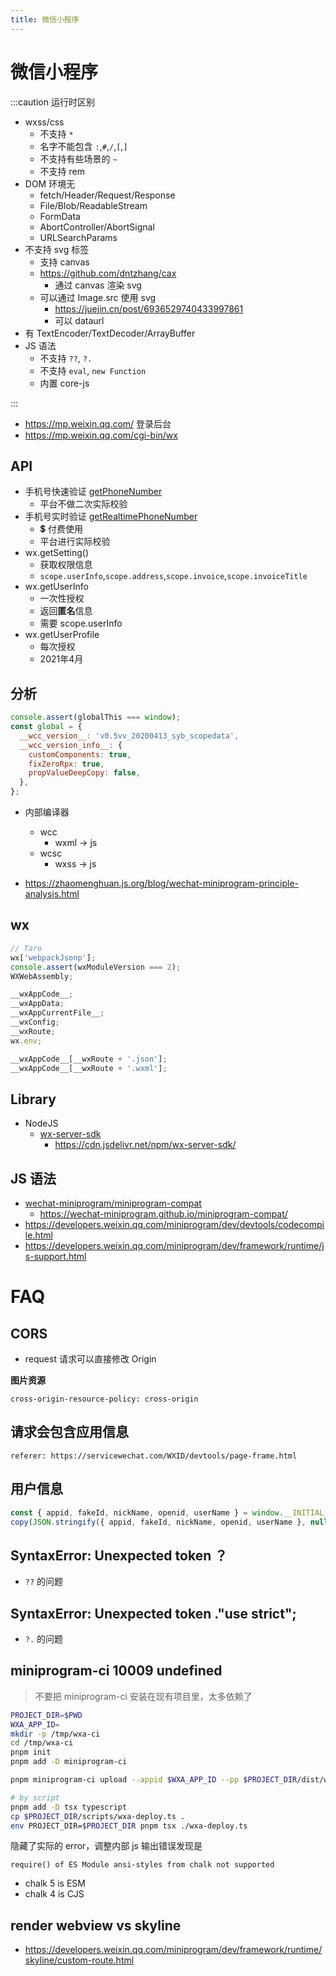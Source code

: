 ```yaml
---
title: 微信小程序
---
```


# 微信小程序

:::caution 运行时区别

- wxss/css
  - 不支持 `*`
  - 名字不能包含 `:`,`#`,`/`,`[`,`]`
  - 不支持有些场景的 `~`
  - 不支持 rem
- DOM 环境无
  - fetch/Header/Request/Response
  - File/Blob/ReadableStream
  - FormData
  - AbortController/AbortSignal
  - URLSearchParams
- 不支持 svg 标签
  - 支持 canvas
  - https://github.com/dntzhang/cax
    - 通过 canvas 渲染 svg
  - 可以通过 Image.src 使用 svg
    - https://juejin.cn/post/6936529740433997861
    - 可以 dataurl
- 有 TextEncoder/TextDecoder/ArrayBuffer
- JS 语法
  - 不支持 `??`, `?.`
  - 不支持 `eval`, `new Function`
  - 内置 core-js

:::

- https://mp.weixin.qq.com/ 登录后台
- https://mp.weixin.qq.com/cgi-bin/wx

## API

- 手机号快速验证 [getPhoneNumber](https://developers.weixin.qq.com/miniprogram/dev/framework/open-ability/getPhoneNumber.html)
  - 平台不做二次实际校验
- 手机号实时验证 [getRealtimePhoneNumber](https://developers.weixin.qq.com/miniprogram/dev/framework/open-ability/getRealtimePhoneNumber.html)
  - 💲 付费使用
  - 平台进行实际校验
- wx.getSetting()
  - 获取权限信息
  - `scope.userInfo`,`scope.address`,`scope.invoice`,`scope.invoiceTitle`
- wx.getUserInfo
  - 一次性授权
  - 返回**匿名**信息
  - 需要 scope.userInfo
- wx.getUserProfile
  - 每次授权
  - 2021年4月

## 分析

```js
console.assert(globalThis === window);
const global = {
  __wcc_version__: 'v0.5vv_20200413_syb_scopedata',
  __wcc_version_info__: {
    customComponents: true,
    fixZeroRpx: true,
    propValueDeepCopy: false,
  },
};
```

- 内部编译器

  - wcc
    - wxml -> js
  - wcsc
    - wxss -> js

- https://zhaomenghuan.js.org/blog/wechat-miniprogram-principle-analysis.html

## wx

```ts
// Taro
wx['webpackJsonp'];
console.assert(wxModuleVersion === 2);
WXWebAssembly;

__wxAppCode__;
__wxAppData;
__wxAppCurrentFile__;
__wxConfig;
__wxRoute;
wx.env;

__wxAppCode__[__wxRoute + '.json'];
__wxAppCode__[__wxRoute + '.wxml'];
```

## Library

- NodeJS
  - [wx-server-sdk](https://www.npmjs.com/package/wx-server-sdk)
    - https://cdn.jsdelivr.net/npm/wx-server-sdk/

## JS 语法

- [wechat-miniprogram/miniprogram-compat](https://github.com/wechat-miniprogram/miniprogram-compat)
  - https://wechat-miniprogram.github.io/miniprogram-compat/
- https://developers.weixin.qq.com/miniprogram/dev/devtools/codecompile.html
- https://developers.weixin.qq.com/miniprogram/dev/framework/runtime/js-support.html

# FAQ

## CORS

- request 请求可以直接修改 Origin

**图片资源**

```
cross-origin-resource-policy: cross-origin
```

## 请求会包含应用信息

```
referer: https://servicewechat.com/WXID/devtools/page-frame.html
```

## 用户信息

```js
const { appid, fakeId, nickName, openid, userName } = window.__INITIAL_STATE__.userInfo;
copy(JSON.stringify({ appid, fakeId, nickName, openid, userName }, null, 2));
```

## SyntaxError: Unexpected token ？

- `??` 的问题

## SyntaxError: Unexpected token ."use strict";

- `?.` 的问题

## miniprogram-ci 10009 undefined

> 不要把 miniprogram-ci 安装在现有项目里，太多依赖了

```bash
PROJECT_DIR=$PWD
WXA_APP_ID=
mkdir -p /tmp/wxa-ci
cd /tmp/wxa-ci
pnpm init
pnpm add -D miniprogram-ci

pnpm miniprogram-ci upload --appid $WXA_APP_ID --pp $PROJECT_DIR/dist/weapp/ --pkp $PROJECT_DIR/private.key -r 1 -v --uv 1.0.0

# by script
pnpm add -D tsx typescript
cp $PROJECT_DIR/scripts/wxa-deploy.ts .
env PROJECT_DIR=$PROJECT_DIR pnpm tsx ./wxa-deploy.ts
```

隐藏了实际的 error，调整内部 js 输出错误发现是

```
require() of ES Module ansi-styles from chalk not supported
```

- chalk 5 is ESM
- chalk 4 is CJS

## render webview vs skyline

- https://developers.weixin.qq.com/miniprogram/dev/framework/runtime/skyline/custom-route.html
